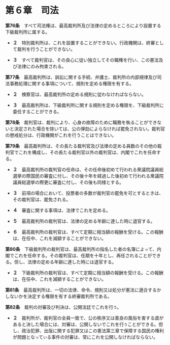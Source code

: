 第６章　司法
============


__第76条__　すべて司法権は、最高裁判所及び法律の定めるところにより設置する下級裁判所に属する。

* __２__　特別裁判所は、これを設置することができない。行政機関は、終審として裁判を行うことができない。

* __３__　すべて裁判官は、その良心に従い独立してその職権を行い、この憲法及び法律にのみ拘束される。


__第77条__　最高裁判所は、訴訟に関する手続、弁護士、裁判所の内部規律及び司法事務処理に関する事項について、規則を定める権限を有する。

* __２__　検察官は、最高裁判所の定める規則に従わなければならない。

* __３__　最高裁判所は、下級裁判所に関する規則を定める権限を、下級裁判所に委任することができる。


__第78条__　裁判官は、裁判により、心身の故障のために職務を執ることができないと決定された場合を除いては、公の弾劾によらなければ罷免されない。裁判官の懲戒処分は、行政機関がこれを行うことはできない。


__第79条__　最高裁判所は、その長たる裁判官及び法律の定める員数のその他の裁判官でこれを構成し、その長たる裁判官以外の裁判官は、内閣でこれを任命する。

* __２__　最高裁判所の裁判官の任命は、その任命後初めて行われる衆議院議員総選挙の際国民の審査に付し、その後十年を経過した後初めて行われる衆議院議員総選挙の際更に審査に付し、その後も同様とする。

* __３__　前項の場合において、投票者の多数が裁判官の罷免を可とするときは、その裁判官は、罷免される。

* __４__　審査に関する事項は、法律でこれを定める。

* __５__　最高裁判所の裁判官は、法律の定める年齢に達した時に退官する。

* __６__　最高裁判所の裁判官は、すべて定期に相当額の報酬を受ける。この報酬は、在任中、これを減額することができない。


__第80条__　下級裁判所の裁判官は、最高裁判所の指名した者の名簿によ`っ`て、内閣でこれを任命する。その裁判官は、任期を十年とし、再任されることができる。但し、法律の定める年齢に達した時には退官する。

* __２__　下級裁判所の裁判官は、すべて定期に相当額の報酬を受ける。この報酬は、在任中、これを減額することができない。


__第81条__　最高裁判所は、一切の法律、命令、規則又は処分が憲法に適合するかしないかを決定する権限を有する終審裁判所である。


__第82条__　裁判の対審及び判決は、公開法廷でこれを行`う`。

* __２__　裁判所が、裁判官の全員一致で、公の秩序又は善良の風俗を害する虞があると決した場合には、対審は、公開しないでこれを行`う`ことができる。但し、政治犯罪、出版に関する犯罪又はこの憲法第三章で保障する国民の権利が問題とな`っ`て`い`る事件の対審は、常にこれを公開しなければならない。
